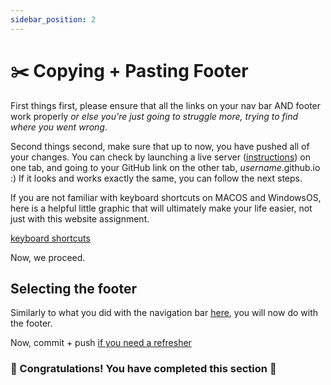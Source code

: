 ```yaml
---
sidebar_position: 2
---
```


# ✂️ Copying + Pasting Footer

First things first, please ensure that all the links on your nav bar AND footer work properly *or else you're just going to struggle more, trying to find where you went wrong*.

Second things second, make sure that up to now, you have pushed all of your changes. You can check by launching a live server ([instructions](https://marketplace.visualstudio.com/items?itemName=ritwickdey.LiveServer)) on one tab, and going to your GitHub link on the other tab, *username*.github.io :) If it looks and works exactly the same, you can follow the next steps.

If you are not familiar with keyboard shortcuts on MACOS and WindowsOS, here is a helpful little graphic that will ultimately make your life easier, not just with this website assignment.

[keyboard shortcuts](https://encrypted-tbn0.gstatic.com/images?q=tbn:ANd9GcScC_txdcyk1jFmmH_M18WYDWW6FcDzF0OvTlFSR_acRREjoGtW4lXAqJ29TQTHv7eWjEc&usqp=CAU)

Now, we proceed.

## Selecting the footer

Similarly to what you did with the navigation bar [here](https://tamushpe.github.io/tamushpe-guides/docs/personal-website/Week%203/linking#-proper-file-organizaiton), you will now do with the footer.

<!-- 
It should now look somewhat like this:

TODO: INSERT GIF 
-->

Now, commit + push [if you need a refresher](https://tamushpe.github.io/tamushpe-guides/docs/personal-website/Week%203/pushing#:~:text=live%20website%20already!-,%23,-Calmados!%20We%20get)

### 🎉 Congratulations! You have completed this section 🥳